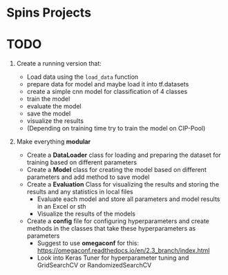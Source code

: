 # Spins Projects

# TODO

1. Create a running version that:
    - Load data using the `load_data` function
    - prepare data for model and maybe load it into tf.datasets
    - create a simple cnn model for classification of 4 classes
    - train the model
    - evaluate the model
    - save the model
    - visualize the results
    - (Depending on training time try to train the model on CIP-Pool)

2. Make everything **modular**
    - Create a **DataLoader** class for loading and preparing the dataset for training based on different parameters
    - Create a **Model** class for creating the model based on different parameters and add method to save model
    - Create a **Evaluation** Class for visualizing the results and storing the results and any statistics in local files
        - Evaluate each model and store all parameters and model results in an Excel or sth
        - Visualize the results of the models
    - Create a **config** file for configuring hyperparameters and create methods in the classes that take these hyperparameters as parameters
        - Suggest to use **omegaconf** for this: https://omegaconf.readthedocs.io/en/2.3_branch/index.html
        - Look into Keras Tuner for hyperparameter tuning and GridSearchCV or RandomizedSearchCV
     
     
    
